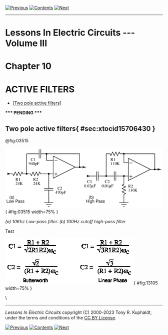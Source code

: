 [![Previous](previous.jpg)](SEMI_9.html) [![Contents](contents.jpg)](index.html) [![Next](next.jpg)](SEMI_11.html)

---

# Lessons In Electric Circuits --- Volume III

# Chapter 10

# ACTIVE FILTERS

- [[Two pole active filters]](#xtocid15706430)

**\*\*\* PENDING \*\*\***

## Two pole active filters{ #sec:xtocid15706430 }

@fig:03515

![](media/03515.png){ #fig:03515 width=75% }

_(a) 10Khz Low-pass filter. (b) 100Hz cutoff high-pass filter_

Test

![](media/13105.png){ #fig:13105 width=75% }

\

---

_Lessons In Electric Circuits_ copyright (C) 2000-2023 Tony R. Kuphaldt, under the terms and conditions of the [CC BY License](SEMI_A3.html).

[![Previous](previous.jpg)](SEMI_9.html) [![Contents](contents.jpg)](index.html) [![Next](next.jpg)](SEMI_11.html)
